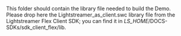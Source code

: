 This folder should contain the library file needed to build the Demo.<br>
Please drop here the Lightstreamer_as_client.swc library file from the Lightstreamer Flex Client SDK; you can find it in _LS_HOME_/DOCS-SDKs/sdk_client_flex/lib.
